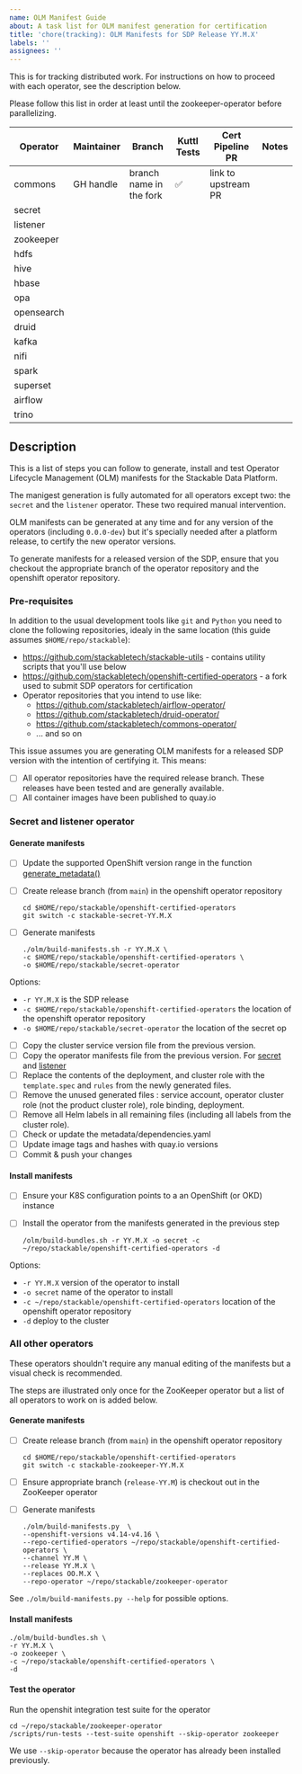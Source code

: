 ```yaml
---
name: OLM Manifest Guide
about: A task list for OLM manifest generation for certification
title: 'chore(tracking): OLM Manifests for SDP Release YY.M.X'
labels: ''
assignees: ''
---
```


This is for tracking distributed work. For instructions on how to proceed with each operator, see the description below.

Please follow this list in order at least until the zookeeper-operator before parallelizing.

| Operator   | Maintainer | Branch                  | Kuttl Tests        | Cert Pipeline PR    | Notes |
| ---------- | ---------- | ----------------------- | ------------------ | ------------------- | ----- |
| commons    | GH handle  | branch name in the fork | :white_check_mark: | link to upstream PR |       |
| secret     |            |                         |                    |                     |       |
| listener   |            |                         |                    |                     |       |
| zookeeper  |            |                         |                    |                     |       |
| hdfs       |            |                         |                    |                     |       |
| hive       |            |                         |                    |                     |       |
| hbase      |            |                         |                    |                     |       |
| opa        |            |                         |                    |                     |       |
| opensearch |            |                         |                    |                     |       |
| druid      |            |                         |                    |                     |       |
| kafka      |            |                         |                    |                     |       |
| nifi       |            |                         |                    |                     |       |
| spark      |            |                         |                    |                     |       |
| superset   |            |                         |                    |                     |       |
| airflow    |            |                         |                    |                     |       |
| trino      |            |                         |                    |                     |       |

## Description

This is a list of steps you can follow to generate, install and test Operator Lifecycle Management (OLM) manifests for the Stackable Data Platform.

The manigest generation is fully automated for all operators except two: the `secret` and the `listener` operator. These two required manual intervention.

OLM manifests can be generated at any time and for any version of the operators (including `0.0.0-dev`) but it's specially needed after a platform release, to certify the new operator versions.

To generate manifests for a released version of the SDP, ensure that you checkout the appropriate branch of the operator repository and the openshift operator repository.

### Pre-requisites

In addition to the usual development tools like `git` and `Python` you need to clone the following repositories, idealy in the same location (this guide assumes `$HOME/repo/stackable`):

- <https://github.com/stackabletech/stackable-utils> - contains utility scripts that you'll use below
- <https://github.com/stackabletech/openshift-certified-operators> - a fork used to submit SDP operators for certification
- Operator repositories that you intend to use like:
  - <https://github.com/stackabletech/airflow-operator/>
  - <https://github.com/stackabletech/druid-operator/>
  - <https://github.com/stackabletech/commons-operator/>
  - ... and so on

This issue assumes you are generating OLM manifests for a released SDP version with the intention of certifying it. This means:

- [ ] All operator repositories have the required release branch. These releases have been tested and are generally available.
- [ ] All container images have been published to quay.io

### Secret and listener operator

#### Generate manifests

- [ ] Update the supported OpenShift version range in the function [generate_metadata()](https://github.com/stackabletech/stackable-utils/blob/273ec983d6c0b1ea1852d9633ed56b8123054b39/olm/build-manifests.sh#L39)
- [ ] Create release branch (from `main`) in the openshift operator repository

  ```shell
  cd $HOME/repo/stackable/openshift-certified-operators
  git switch -c stackable-secret-YY.M.X
  ```

- [ ] Generate manifests

  ```shell
  ./olm/build-manifests.sh -r YY.M.X \
  -c $HOME/repo/stackable/openshift-certified-operators \
  -o $HOME/repo/stackable/secret-operator
  ```

Options:

- `-r YY.M.X` is the SDP release
- `-c $HOME/repo/stackable/openshift-certified-operators` the location of the openshift operator repository
- `-o $HOME/repo/stackable/secret-operator` the location of the secret op

- [ ] Copy the cluster service version file from the previous  version.
- [ ] Copy the operator manifests file from the previous version. For [secret](https://github.com/stackabletech/openshift-certified-operators/blob/main/operators/stackable-secret-operator/OO.M.X/manifests/secret-operator-manifests.yaml) and [listener](https://github.com/stackabletech/openshift-certified-operators/blob/main/operators/stackable-listener-operator/OO.M.X/manifests/listener-operator-manifests.yaml)
- [ ] Replace the contents of the deployment, and cluster role with the `template.spec` and `rules` from the newly generated files.
- [ ] Remove the unused generated files : service account, operator cluster role (not the product cluster role), role binding, deployment.
- [ ] Remove all Helm labels in all remaining files (including all labels from the cluster role).
- [ ] Check or update the metadata/dependencies.yaml
- [ ] Update image tags and hashes with quay.io versions
- [ ] Commit & push your changes

#### Install manifests

- [ ] Ensure your K8S configuration points to a an OpenShift (or OKD) instance
- [ ] Install the operator from the manifests generated in the previous step

  ```shell
  /olm/build-bundles.sh -r YY.M.X -o secret -c ~/repo/stackable/openshift-certified-operators -d
  ```

Options:

- `-r YY.M.X` version of the operator to install
- `-o secret` name of the operator to install
- `-c ~/repo/stackable/openshift-certified-operators` location of the openshift operator repository
- `-d` deploy to the cluster

### All other operators

These operators shouldn't require any manual editing of the manifests but a visual check is recommended.

The steps are illustrated only once for the ZooKeeper operator but a list of all operators to work on is added below.

#### Generate manifests

- [ ] Create release branch (from `main`) in the openshift operator repository

  ```shell
  cd $HOME/repo/stackable/openshift-certified-operators
  git switch -c stackable-zookeeper-YY.M.X
  ```

- [ ] Ensure appropriate branch (`release-YY.M`) is checkout out in the ZooKeeper operator
- [ ] Generate manifests

  ```shell
  ./olm/build-manifests.py  \
  --openshift-versions v4.14-v4.16 \
  --repo-certified-operators ~/repo/stackable/openshift-certified-operators \
  --channel YY.M \
  --release YY.M.X \
  --replaces OO.M.X \
  --repo-operator ~/repo/stackable/zookeeper-operator
  ```

See `./olm/build-manifests.py --help` for possible options.

#### Install manifests

```shell
./olm/build-bundles.sh \
-r YY.M.X \
-o zookeeper \
-c ~/repo/stackable/openshift-certified-operators \
-d
```

#### Test the operator

Run the openshit integration test suite for the operator

```shell
cd ~/repo/stackable/zookeeper-operator
/scripts/run-tests --test-suite openshift --skip-operator zookeeper
```

We use `--skip-operator` because the operator has already been installed previously.

